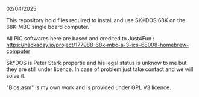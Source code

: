 02/04/2025

This repository hold files required to install and use SK*DOS 68K on the 68K-MBC single board computer.

All PIC softwares here are based and credited to Just4Fun : https://hackaday.io/project/177988-68k-mbc-a-3-ics-68008-homebrew-computer

Sk*DOS is Peter Stark propertie and his legal status is unknow to me but they are still under licence. In case of problem just take contact and we will solve it.

"Bios.asm" is my own work and is provided under GPL V3 licence.
